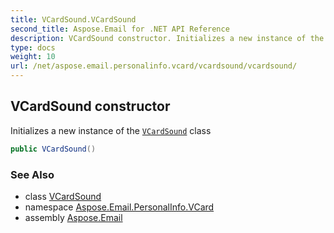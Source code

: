 ```yaml
---
title: VCardSound.VCardSound
second_title: Aspose.Email for .NET API Reference
description: VCardSound constructor. Initializes a new instance of the VCardSound class
type: docs
weight: 10
url: /net/aspose.email.personalinfo.vcard/vcardsound/vcardsound/
---
```

## VCardSound constructor

Initializes a new instance of the [`VCardSound`](../) class

```csharp
public VCardSound()
```

### See Also

* class [VCardSound](../)
* namespace [Aspose.Email.PersonalInfo.VCard](../../vcardsound/)
* assembly [Aspose.Email](../../../)


